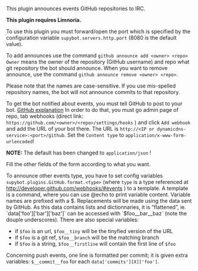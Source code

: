 This plugin announces events GitHub repositories to IRC.

**This plugin requires Limnoria.**

To use this plugin you must forward/open the port which is specified by 
the configuration variable `supybot.servers.http.port` (8080 is the 
default value).

To add announces use the command `github announce add <owner> <repo>` 
`Owner` means the owner of the repository (GitHub username) 
and repo what git repository the bot should announce. When you want to 
remove announce, use the command `github announce remove <owner> <repo>`.

Please note that the names are case-sensitive. If you use mis-spelled 
repository names, the bot will not announce commits to that repository.

To get the bot notified about events, you must tell GitHub to post to your 
bot. [GitHub explanation](http://help.github.com/post-receive-hooks/)
In order to do that, you must go admin page of repo, tab webhooks 
(direct link: ` https://github.com/<owner>/<repo>/settings/hooks ` ) and 
click `Add webhook` and add the URL of your bot there. The URL is 
` http://<IP or dynamicdns-service>:<port>/github `.
Set the `Content type` to `application/x-www-form-urlencoded`!

**NOTE:** The default has been changed to `application/json` !


Fill the other fields of the form according to what you want.

To announce other events type, you have to set config variables 
`supybot.plugins.GitHub.format.<type>` (where `type` is a type referenced 
at http://developer.github.com/webhooks/#events ) to a template.
A template is a command, where you can use @echo to print variable content.
Variable names are prefixed with a $.
Replacements will be made using the data sent by GitHub. As this data 
contains lists and dictionnaries, it is “flattened”, ie. 
`data['foo']['bar']['baz']` can be accessed with `$foo__bar__baz` (note the douple underscores).
There are also special variables:
* if `$foo` is an url, `$foo__tiny` will be the tinyfied version of the URL
* if `$foo` is a git ref, `$foo__branch` will be the matching branch
* if `$foo` is a string, `$foo__firstline` will contain the first line of 
`$foo`

Concerning push events, one line is formatted per commit; it is given extra
 variables: `$__commit__foo` for each `data['commits'][X]['foo']`.
